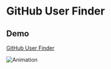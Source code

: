 # GitHub User Finder

## Demo
[GitHub User Finder]([https://olaf-tarkowski.github.io/github-user-finder-react/])

![Animation](https://user-images.githubusercontent.com/80913259/223190760-de37fd7b-d69d-4691-8cfb-069c5c391011.gif)
